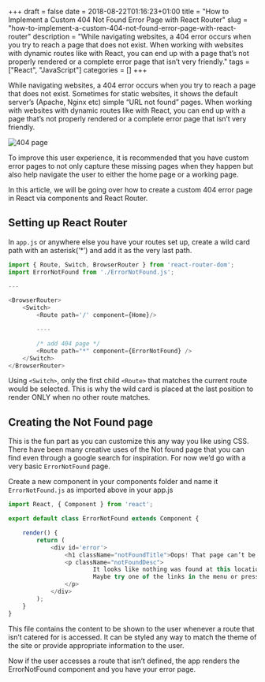 +++
draft = false
date = 2018-08-22T01:16:23+01:00
title = "How to Implement a Custom 404 Not Found Error Page with React Router"
slug = "how-to-implement-a-custom-404-not-found-error-page-with-react-router"
description = "While navigating websites, a 404 error occurs when you try to reach a page that does not exist. When working with websites with dynamic routes like with React, you can end up with a page that’s not properly rendered or a complete error page that isn’t very friendly."
tags = ["React", "JavaScript"]
categories = []
+++


While navigating websites, a 404 error occurs when you try to reach a page that does not exist. Sometimes for static websites, it shows the default server’s (Apache, Nginx etc) simple “URL not found” pages. When working with websites with dynamic routes like with React, you can end up with a page that’s not properly rendered or a complete error page that isn’t very friendly.

![404 page](http://res.cloudinary.com/acekyd/image/upload/v1534896949/404-page_ipop2d.png)

To improve this user experience, it is recommended that you have custom error pages to not only capture these missing pages when they happen but also help navigate the user to either the home page or a working page.

In this article, we will be going over how to create a custom 404 error page in React via components and React Router.

## Setting up React Router

In `app.js` or anywhere else you have your routes set up, create a wild card path with an asterisk(‘*’) and add it as the very last path.

```js
import { Route, Switch, BrowserRouter } from 'react-router-dom';
import ErrorNotFound from './ErrorNotFound.js';

---

<BrowserRouter>
    <Switch>
        <Route path='/' component={Home}/>

        ----

        /* add 404 page */
        <Route path="*" component={ErrorNotFound} />
    </Switch>
</BrowserRouter>
```



Using `<Switch>`, only the first child `<Route>` that matches the current route would be selected. This is why the wild card is placed at the last position to render ONLY when no other route matches.

## Creating the Not Found page

This is the fun part as you can customize this any way you like using CSS. There have been many creative uses of the Not found page that you can find even through a google search for inspiration. For now we’d go with a very basic `ErrorNotFound` page.

Create a new component in your components folder and name it `ErrorNotFound.js` as imported above in your app.js

```js
import React, { Component } from 'react';

export default class ErrorNotFound extends Component {

    render() {
        return (
            <div id='error'>
                <h1 className="notFoundTitle">Oops! That page can’t be found.</h1>
                <p className="notFoundDesc">
                        It looks like nothing was found at this location.
                        Maybe try one of the links in the menu or press back to go to the previous page.
                </p>
            </div>
        );
    }
}

```

This file contains the content to be shown to the user whenever a route that isn’t catered for is accessed. It can be styled any way to match the theme of the site or provide appropriate information to the user.

Now if the user accesses a route that isn’t defined, the app renders the ErrorNotFound component and you have your error page.